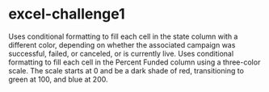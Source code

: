 # excel-challenge1
 Uses conditional formatting to fill each cell in the state column with a different color, depending on whether the associated campaign was successful, failed, or canceled, or is currently live. Uses conditional formatting to fill each cell in the Percent Funded column using a three-color scale. The scale starts at 0 and be a dark shade of red, transitioning to green at 100, and blue at 200.
